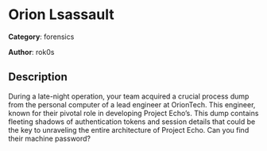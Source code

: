 # Orion Lsassault


**Category**: forensics

**Author**: rok0s

## Description

During a late-night operation, your team acquired a crucial process dump from the personal computer of a lead engineer at OrionTech. This engineer, known for their pivotal role in developing Project Echo’s. This dump contains fleeting shadows of authentication tokens and session details that could be the key to unraveling the entire architecture of Project Echo. Can you find their machine password?


